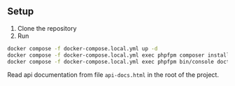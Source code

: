 ## Setup

1. Clone the repository
2. Run 
```bash
docker compose -f docker-compose.local.yml up -d
docker compose -f docker-compose.local.yml exec phpfpm composer install
docker compose -f docker-compose.local.yml exec phpfpm bin/console doctrine:migrations:migrate
```

Read api documentation from file `api-docs.html` in the root of the project.